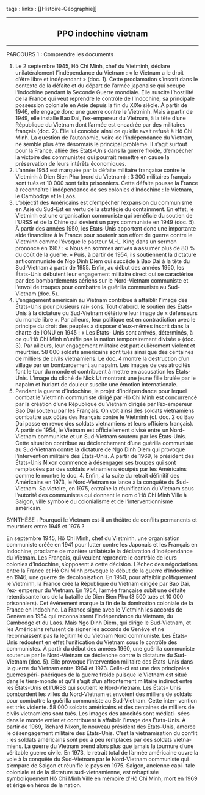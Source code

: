 tags : 
links : [[Histoire-Géographie]]

****

<h2 style="text-align: center;"> PPO indochine vietnam </h2>

****


PARCOURS 1 : Comprendre les documents 

1. Le 2 septembre 1945, Hô Chi Minh, chef du Vietminh, déclare unilatéralement l’indépendance du Vietnam : « le Vietnam a le droit d’être libre et indépendant » (doc. 1). Cette proclamation s’inscrit dans le contexte de la défaite et du départ de l’armée japonaise qui occupe l’Indochine pendant la Seconde Guerre mondiale. Elle suscite l’hostilité́ de la France qui veut reprendre le contrôle de l’Indochine, sa principale possession coloniale en Asie depuis la fin du XIXe siècle. À partir de 1946, elle engage donc une guerre contre le Vietminh. Mais à partir de 1949, elle installe Bao Dai, l’ex-empereur du Vietnam, à la tête d’une République du Vietnam dont l’armée est encadrée par des militaires français (doc. 2). Elle lui concède ainsi ce qu’elle avait refusé́ à Hô Chi Minh. La question de l’autonomie, voire de l’indépendance du Vietnam, ne semble plus être désormais le principal problème. Il s’agit surtout pour la France, alliée des États-Unis dans la guerre froide, d’empêcher la victoire des communistes qui pourrait remettre en cause la préservation de leurs intérêts économiques. 
2. L’année 1954 est marquée par la défaite militaire française contre le Vietminh à Dien Bien Phu (nord du Vietnam) : 3 300 militaires français sont tués et 10 000 sont faits prisonniers. Cette défaite pousse la France à reconnaître l’indépendance de ses colonies d’Indochine : le Vietnam, le Cambodge et le Laos. 
3. L’objectif des Américains est d’empêcher l’expansion du communisme en Asie du Sud-Est en vertu de la stratégie du containment. En effet, le Vietminh est une organisation communiste qui bénéficie du soutien de l’URSS et de la Chine qui devient un pays communiste en 1949 (doc. 5). À partir des années 1950, les États-Unis apportent donc une importante aide financière à la France pour soutenir son effort de guerre contre le Vietminh comme l’évoque le pasteur M.-L. King dans un sermon prononcé en 1967 : « Nous en sommes arrivés à assumer plus de 80 % du coût de la guerre. » Puis, à partir de 1954, ils soutiennent la dictature anticommuniste de Ngo Dinh Diem qui succède à Bao Dai à la tête du Sud-Vietnam à partir de 1955. Enfin, au début des années 1960, les États-Unis débutent leur engagement militaire direct qui se caractérise par des bombardements aériens sur le Nord-Vietnam communiste et l’envoi de troupes pour combattre la guérilla communiste au Sud-Vietnam (doc. 5). 
4. L’engagement américain au Vietnam contribue à affaiblir l’image des États-Unis pour plusieurs rai- sons. Tout d’abord, le soutien des États-Unis à la dictature du Sud-Vietnam détériore leur image de « défenseurs du monde libre ». Par ailleurs, leur politique est en contradiction avec le principe du droit des peuples à disposer d’eux-mêmes inscrit dans la charte de l’ONU en 1945 : « Les États- Unis sont arrivés, déterminés, à ce qu’Hô Chi Minh n’unifie pas la nation temporairement divisée » (doc. 3). Par ailleurs, leur engagement militaire est particulièrement violent et meurtrier. 58 000 soldats américains sont tués ainsi que des centaines de milliers de civils vietnamiens. Le doc. 4 montre la destruction d’un village par un bombardement au napalm. Les images de ces atrocités font le tour du monde et contribuent à mettre en accusation les États-Unis. L’image du cliché de Nick Ut montrant une jeune fille brulée par le napalm et hurlant de douleur suscite une émotion internationale. 
5. Pendant la guerre d’Indochine, le projet d’indépendance pour lequel combat le Vietminh communiste dirigé par Hô Chi Minh est concurrencé par la création d’une République du Vietnam dirigée par l’ex-empereur Bao Dai soutenu par les Français. On voit ainsi des soldats vietnamiens combattre aux côtés des Français contre le Vietminh (cf. doc. 2 où Bao Dai passe en revue des soldats vietnamiens et leurs officiers français). À partir de 1954, le Vietnam est officiellement divisé entre un Nord-Vietnam communiste et un Sud-Vietnam soutenu par les États-Unis. Cette situation contribue au déclenchement d’une guérilla communiste au Sud-Vietnam contre la dictature de Ngo Dinh Diem qui provoque l’intervention militaire des États-Unis. À partir de 1969, le président des États-Unis Nixon commence à désengager ses troupes qui sont remplacées par des soldats vietnamiens équipés par les Américains comme le montre le doc. 4. Enfin, à la suite du retrait définitif des Américains en 1973, le Nord-Vietnam se lance à la conquête du Sud-Vietnam. Sa victoire, en 1975, entraîne la réunification du Vietnam sous l’autorité́ des communistes qui donnent le nom d’Hô Chi Minh Ville à Saigon, ville symbole du colonialisme et de l’interventionnisme américain. 



 




   









SYNTHÈSE : Pourquoi le Vietnam est-il un théâtre de conflits permanents
et meurtriers entre 1945 et 1976 ? 

En septembre 1945, Hô Chi Minh, chef du Vietminh, une organisation communiste créée en 1941 pour lutter contre les Japonais et les Français en Indochine, proclame de manière unilatérale la déclaration d’indépendance du Vietnam. Les Français, qui veulent reprendre le contrôle de leurs colonies d’Indochine, s’opposent à cette décision. L’échec des négociations entre la France et Hô Chi Minh provoque le début de la guerre d’Indochine en 1946, une guerre de décolonisation. En 1950, pour affaiblir politiquement le Vietminh, la France crée la République du Vietnam dirigée par Bao Dai, l’ex- empereur du Vietnam. En 1954, l’armée française subit une défaite retentissante lors de la bataille de Dien Bien Phu (3 500 tués et 10 000 prisonniers). Cet événement marque la fin de la domination coloniale de la France en Indochine. La France signe avec le Vietminh les accords de Genève en 1954 qui reconnaissent l’indépendance du Vietnam, du Cambodge et du Laos. Mais Ngo Dinh Diem, qui dirige le Sud-Vietnam, et les Américains refusent de signer les accords de Genève et ne reconnaissent pas la légitimité du Vietnam Nord communiste. Les États-Unis redoutent en effet l’unification du Vietnam sous le contrôle des communistes. 
À partir du début des années 1960, une guérilla communiste soutenue par le Nord-Vietnam se déclenche contre la dictature du Sud-Vietnam (doc. 5). Elle provoque l’intervention militaire des États-Unis dans la guerre du Vietnam entre 1964 et 1973. Celle-ci est une des principales guerres péri- phériques de la guerre froide puisque le Vietnam est situé dans le tiers-monde et qu’il s’agit d’un affrontement militaire indirect entre les États-Unis et l’URSS qui soutient le Nord-Vietnam. Les États- Unis bombardent les villes du Nord-Vietnam et envoient des milliers de soldats pour combattre la guérilla communiste au Sud-Vietnam. Cette inter- vention est très violente. 58 000 soldats américains et des centaines de milliers de civils vietnamiens sont tués. Les images des atrocités sont médiati- sées dans le monde entier et contribuent à affaiblir l’image des États-Unis. À partir de 1969, Richard Nixon, le nouveau président des États-Unis, amorce le désengagement militaire des États-Unis. C’est la vietnamisation du conflit : les soldats américains sont peu à peu remplacés par des soldats vietna- miens. La guerre du Vietnam prend alors plus que jamais la tournure d’une véritable guerre civile. En 1973, le retrait total de l’armée américaine ouvre la voie à la conquête du Sud-Vietnam par le Nord-Vietnam communiste qui s’empare de Saigon et réunifie le pays en 1975. Saigon, ancienne capi- tale coloniale et de la dictature sud-vietnamienne, est rebaptisée symboliquement Hô Chi Minh Ville en mémoire d’Hô Chi Minh, mort en 1969 et érigé en héros de la nation. 
